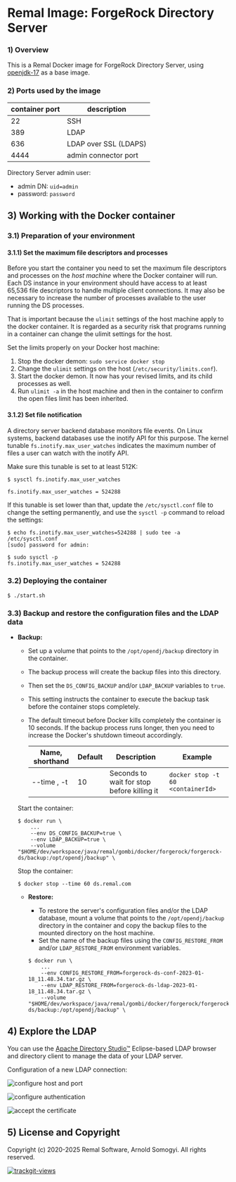 # Remal Image: ForgeRock Directory Server

### 1) Overview
This is a Remal Docker image for ForgeRock Directory Server, using [openjdk-17](../../core/openjdk-17) as a base image.

### 2) Ports used by the image

| container port | description            |
|----------------|------------------------|
| 22             | SSH                    |
| 389            | LDAP                   |
| 636            | LDAP over SSL (LDAPS)  |
| 4444           | admin connector port   |

Directory Server admin user:
* admin DN: `uid=admin`
* password: `password`

## 3) Working with the Docker container
### 3.1) Preparation of your environment
#### 3.1.1) Set the maximum file descriptors and processes
Before you start the container you need to set the maximum file descriptors and processes on the _host machine_ where the Docker container will run.
Each DS instance in your environment should have access to at least 65,536 file descriptors to handle multiple client connections.
It may also be necessary to increase the number of processes available to the user running the DS processes.

That is important because the `ulimit` settings of the host machine apply to the docker container.
It is regarded as a security risk that programs running in a container can change the ulimit settings for the host.

Set the limits properly on your Docker host machine:

1. Stop the docker demon: `sudo service docker stop`
2. Change the `ulimit` settings on the host (`/etc/security/limits.conf`).
3. Start the docker demon. It now has your revised limits, and its child processes as well.
4. Run `ulimit -a` in the host machine and then in the container to confirm the open files limit has been inherited.

#### 3.1.2) Set file notification
A directory server backend database monitors file events.
On Linux systems, backend databases use the inotify API for this purpose.
The kernel tunable `fs.inotify.max_user_watches` indicates the maximum number of files a user can watch with the inotify API.

Make sure this tunable is set to at least 512K:
~~~
$ sysctl fs.inotify.max_user_watches

fs.inotify.max_user_watches = 524288
~~~
If this tunable is set lower than that, update the `/etc/sysctl.conf` file to change the setting permanently, and use the `sysctl -p` command to reload the settings:
~~~
$ echo fs.inotify.max_user_watches=524288 | sudo tee -a /etc/sysctl.conf
[sudo] password for admin:

$ sudo sysctl -p
fs.inotify.max_user_watches = 524288
~~~

### 3.2) Deploying the container
  ~~~
  $ ./start.sh
  ~~~

### 3.3) Backup and restore the configuration files and the LDAP data
* **Backup:**
  * Set up a volume that points to the `/opt/opendj/backup` directory in the container.
  * The backup process will create the backup files into this directory.
  * Then set the `DS_CONFIG_BACKUP` and/or `LDAP_BACKUP` variables to `true`.
  * This setting instructs the container to execute the backup task before the container stops completely.
  * The default timeout before Docker kills completely the container is 10 seconds.
    If the backup process runs longer, then you need to increase the Docker's shutdown timeout accordingly.

    | Name, shorthand | Default | Description                                | Example                           |
    |-----------------|---------|--------------------------------------------|-----------------------------------|
    | --time , -t     |  10     | Seconds to wait for stop before killing it | `docker stop -t 60 <containerId>` |

  Start the container:
  ~~~
  $ docker run \
      ...
      --env DS_CONFIG_BACKUP=true \
      --env LDAP_BACKUP=true \
      --volume "$HOME/dev/workspace/java/remal/gombi/docker/forgerock/forgerock-ds/backup:/opt/opendj/backup" \
  ~~~
  Stop the container:
  ~~~
  $ docker stop --time 60 ds.remal.com
  ~~~

    * **Restore:**
      * To restore the server's configuration files and/or the LDAP database, mount a volume that points to the `/opt/opendj/backup` directory in the container and copy the backup files to the mounted directory on the host machine.
      * Set the name of the backup files using the `CONFIG_RESTORE_FROM` and/or `LDAP_RESTORE_FROM` environment variables.

      ~~~
      $ docker run \
          ...
          --env CONFIG_RESTORE_FROM=forgerock-ds-conf-2023-01-18_11.48.34.tar.gz \
          --env LDAP_RESTORE_FROM=forgerock-ds-ldap-2023-01-18_11.48.34.tar.gz \
          --volume "$HOME/dev/workspace/java/remal/gombi/docker/forgerock/forgerock-ds/backup:/opt/opendj/backup" \
      ~~~

## 4) Explore the LDAP
You can use the [Apache Directory Studio™](https://directory.apache.org/studio) Eclipse-based LDAP browser and directory client to manage the data of your LDAP server.

Configuration of a new LDAP connection:

![configure host and port](docs/screenshots/apache-directory-studio-connect-1.png)

![configure authentication](docs/screenshots/apache-directory-studio-connect-2.png)

![accept the certificate](docs/screenshots/apache-directory-studio-connect-3.png)

## 5) License and Copyright
Copyright (c) 2020-2025 Remal Software, Arnold Somogyi. All rights reserved.

<a href="https://trackgit.com">
  <img src="https://us-central1-trackgit-analytics.cloudfunctions.net/token/ping/lcfhkdub7k2lpj33n2cl" alt="trackgit-views" />
</a>
